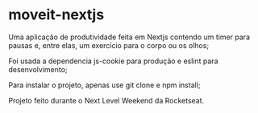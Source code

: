 # moveit-nextjs

Uma aplicação de produtividade feita em Nextjs contendo um timer para pausas e, entre elas, um exercício para o corpo ou os olhos;

Foi usada a dependencia js-cookie para produção e eslint para desenvolvimento;

Para instalar o projeto, apenas use git clone e npm install;

Projeto feito durante o Next Level Weekend da Rocketseat.

